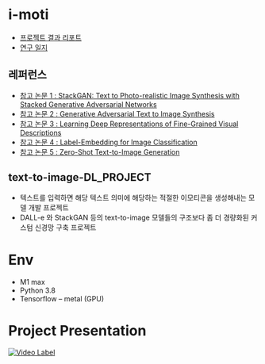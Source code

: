 # i-moti
- [프로젝트 결과 리포트](https://ruo-ds.notion.site/i-moti-text2image-7611a9c4ff204e91a178a54feb87cc7b)
- [연구 일지](https://github.com/comsa33/i-moti_text2image-DL_PROJECT/blob/main/%EA%B0%9C%EB%B0%9C%EC%9D%BC%EC%A7%80.md)

## 레퍼런스
- [참고 논문 1 : StackGAN: Text to Photo-realistic Image Synthesis with Stacked Generative Adversarial Networks](https://arxiv.org/pdf/1612.03242.pdf)
- [참고 논문 2 : Generative Adversarial Text to Image Synthesis](https://arxiv.org/pdf/1605.05396.pdf)
- [참고 논문 3 : Learning Deep Representations of Fine-Grained Visual Descriptions](https://arxiv.org/pdf/1605.05395.pdf?)
- [참고 논문 4 : Label-Embedding for Image Classification](https://www.mpi-inf.mpg.de/fileadmin/inf/d2/akata/TPAMI2487986.pdf)
- [참고 논문 5 : Zero-Shot Text-to-Image Generation](https://arxiv.org/pdf/2102.12092.pdf)

## text-to-image-DL_PROJECT
-	텍스트를 입력하면 해당 텍스트 의미에 해당하는 적절한 이모티콘을 생성해내는 모델 개발 프로젝트
-	DALL-e 와 StackGAN 등의 text-to-image 모델들의 구조보다 좀 더 경량화된 커스텀 신경망 구축 프로젝트

# Env
-	M1 max
-	Python 3.8
-	Tensorflow – metal (GPU)

# Project Presentation
[![Video Label](http://img.youtube.com/vi/PnMkgFXcUi4/0.jpg)](https://youtu.be/PnMkgFXcUi4)

